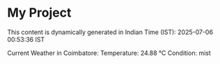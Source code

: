# My Project

This content is dynamically generated in Indian Time (IST): 2025-07-06 00:53:36 IST


Current Weather in Coimbatore:
Temperature: 24.88 °C
Condition: mist

